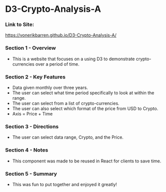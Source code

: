 # D3-Crypto-Analysis-A

### Link to Site:
https://vonerikbarren.github.io/D3-Crypto-Analysis-A/

### Section 1 - Overview 
- This is a website that focuses on a using D3 to demonstrate crypto-currencies over a period of time. 


### Section 2 - Key Features
- Data given monthly over three years. 
- The user can select what time period specifically to look at within the range. 
- The user can select from a list of crypto-currencies.
- The user can also select which format of the price from USD to Crypto.
- Axis = Price + Time


### Section 3 - Directions
- The user can select data range, Crypto, and the Price.


### Section 4 - Notes 
- This component was made to be reused in React for clients to save time.


### Section 5 - Summary 
- This was fun to put together and enjoyed it greatly! 
